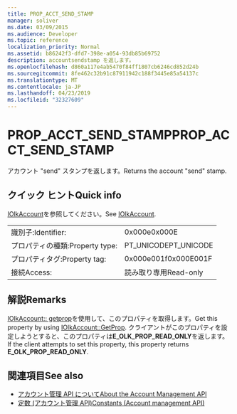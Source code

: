 ```yaml
---
title: PROP_ACCT_SEND_STAMP
manager: soliver
ms.date: 03/09/2015
ms.audience: Developer
ms.topic: reference
localization_priority: Normal
ms.assetid: b86242f3-dfd7-398e-a054-93db85b69752
description: accountsendstamp を返します。
ms.openlocfilehash: d860a117e4ab5470f84ff1807cb6246cd852d24b
ms.sourcegitcommit: 8fe462c32b91c87911942c188f3445e85a54137c
ms.translationtype: MT
ms.contentlocale: ja-JP
ms.lasthandoff: 04/23/2019
ms.locfileid: "32327609"
---
```

# <a name="propacctsendstamp"></a><span data-ttu-id="f0ece-103">PROP_ACCT_SEND_STAMP</span><span class="sxs-lookup"><span data-stu-id="f0ece-103">PROP_ACCT_SEND_STAMP</span></span>

<span data-ttu-id="f0ece-104">アカウント "send" スタンプを返します。</span><span class="sxs-lookup"><span data-stu-id="f0ece-104">Returns the account "send" stamp.</span></span>
  
## <a name="quick-info"></a><span data-ttu-id="f0ece-105">クイック ヒント</span><span class="sxs-lookup"><span data-stu-id="f0ece-105">Quick info</span></span>

<span data-ttu-id="f0ece-106">[IOlkAccount](iolkaccount.md)を参照してください。</span><span class="sxs-lookup"><span data-stu-id="f0ece-106">See [IOlkAccount](iolkaccount.md).</span></span>
  
|||
|:-----|:-----|
|<span data-ttu-id="f0ece-107">識別子:</span><span class="sxs-lookup"><span data-stu-id="f0ece-107">Identifier:</span></span>  <br/> |<span data-ttu-id="f0ece-108">0x000e</span><span class="sxs-lookup"><span data-stu-id="f0ece-108">0x000E</span></span>  <br/> |
|<span data-ttu-id="f0ece-109">プロパティの種類:</span><span class="sxs-lookup"><span data-stu-id="f0ece-109">Property type:</span></span>  <br/> |<span data-ttu-id="f0ece-110">PT_UNICODE</span><span class="sxs-lookup"><span data-stu-id="f0ece-110">PT_UNICODE</span></span>  <br/> |
|<span data-ttu-id="f0ece-111">プロパティタグ:</span><span class="sxs-lookup"><span data-stu-id="f0ece-111">Property tag:</span></span>  <br/> |<span data-ttu-id="f0ece-112">0x000e001f</span><span class="sxs-lookup"><span data-stu-id="f0ece-112">0x000E001F</span></span>  <br/> |
|<span data-ttu-id="f0ece-113">接続</span><span class="sxs-lookup"><span data-stu-id="f0ece-113">Access:</span></span>  <br/> |<span data-ttu-id="f0ece-114">読み取り専用</span><span class="sxs-lookup"><span data-stu-id="f0ece-114">Read-only</span></span>  <br/> |
   
## <a name="remarks"></a><span data-ttu-id="f0ece-115">解説</span><span class="sxs-lookup"><span data-stu-id="f0ece-115">Remarks</span></span>

<span data-ttu-id="f0ece-116">[IOlkAccount:: getprop](iolkaccount-getprop.md)を使用して、このプロパティを取得します。</span><span class="sxs-lookup"><span data-stu-id="f0ece-116">Get this property by using [IOlkAccount::GetProp](iolkaccount-getprop.md).</span></span> <span data-ttu-id="f0ece-117">クライアントがこのプロパティを設定しようとすると、このプロパティは**E_OLK_PROP_READ_ONLY**を返します。</span><span class="sxs-lookup"><span data-stu-id="f0ece-117">If the client attempts to set this property, this property returns **E_OLK_PROP_READ_ONLY**.</span></span> 
  
## <a name="see-also"></a><span data-ttu-id="f0ece-118">関連項目</span><span class="sxs-lookup"><span data-stu-id="f0ece-118">See also</span></span>

- [<span data-ttu-id="f0ece-119">アカウント管理 API について</span><span class="sxs-lookup"><span data-stu-id="f0ece-119">About the Account Management API</span></span>](about-the-account-management-api.md)  
- [<span data-ttu-id="f0ece-120">定数 (アカウント管理 API)</span><span class="sxs-lookup"><span data-stu-id="f0ece-120">Constants (Account management API)</span></span>](constants-account-management-api.md)

